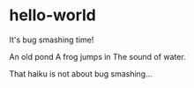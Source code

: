 # hello-world
It's bug smashing time!

An old pond
A frog jumps in
The sound of water.

That haiku is not about bug smashing...
